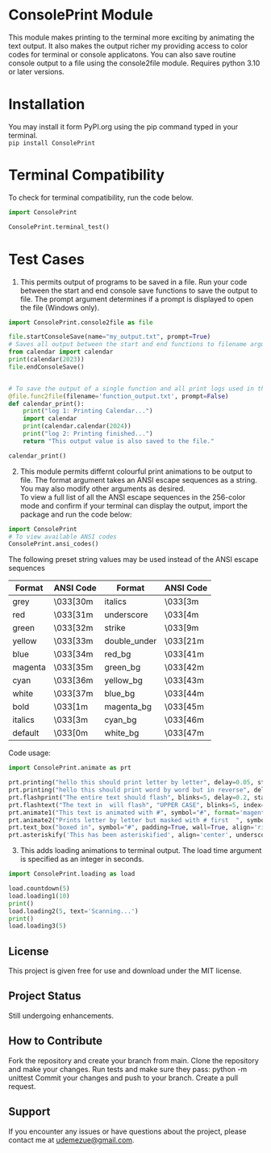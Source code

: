 # ConsolePrint Module
This module makes printing to the terminal more exciting by animating the text output.
It also makes the output richer my providing access to color codes for terminal or console applicatons.
You can also save routine console output to a file using the console2file module.
Requires python 3.10 or later versions.

# Installation
You may install it form PyPI.org using the pip command typed in your terminal.<br>
`pip install ConsolePrint`

# Terminal Compatibility
To check for terminal compatibility, run the code below.

```python
import ConsolePrint

ConsolePrint.terminal_test()

```

# Test Cases
1.  This permits output of programs to be saved in a file.  Run your code between the start and end console save functions to save the output to file.  The prompt argument determines if a prompt is displayed to open the file (Windows only).

```python
import ConsolePrint.console2file as file  

file.startConsoleSave(name="my_output.txt", prompt=True)
# Saves all output between the start and end functions to filename argument
from calendar import calendar
print(calendar(2023))
file.endConsoleSave()


# To save the output of a single function and all print logs used in the function, use the func2file decorator
@file.func2file(filename='function_output.txt', prompt=False)
def calendar_print():
    print("log 1: Printing Calendar...")
    import calendar
    print(calendar.calendar(2024))
    print("log 2: Printing finished...")
    return "This output value is also saved to the file."

calendar_print()

```
2.  This module permits differnt colourful print animations to be output to file.  The format argument takes an ANSI escape sequences as a string.  You may also modify other arguments as desired.<br>
To view a full list of all the ANSI escape sequences in the 256-color mode and confirm if your terminal can display the output, import the package and run the code below:

```python
import ConsolePrint
# To view available ANSI codes
ConsolePrint.ansi_codes()

```
The following preset string values may be used instead of the ANSI escape sequences

| Format  | ANSI Code | Format       | ANSI Code |
|---------|-----------|------------- |-----------|
| grey    | \033[30m  | italics      | \033[3m   |
| red     | \033[31m  | underscore   | \033[4m   |
| green   | \033[32m  | strike       | \033[9m   |
| yellow  | \033[33m  | double_under | \033[21m  |
| blue    | \033[34m  | red_bg       | \033[41m  |
| magenta | \033[35m  | green_bg     | \033[42m  |
| cyan    | \033[36m  | yellow_bg    | \033[43m  |
| white   | \033[37m  | blue_bg      | \033[44m  |
| bold    | \033[1m   | magenta_bg   | \033[45m  |
| italics | \033[3m   | cyan_bg      | \033[46m  |
| default | \033[0m   | white_bg     | \033[47m  |

Code usage:

```python 
import ConsolePrint.animate as prt 

prt.printing("hello this should print letter by letter", delay=0.05, style="letter", stay=True, rev=False, format='strike')
prt.printing("hello this should print word by word but in reverse", delay=0.3, style="word", stay=True, rev=True, format='red_bg')
prt.flashprint("The entire text should flash", blinks=5, delay=0.2, stay=True, format='green')
prt.flashtext("The text in  will flash", "UPPER CASE", blinks=5, index=12, delay=0.2, format='yellow')
prt.animate1("This text is animated with #", symbol="#", format='magenta')
prt.animate2("Prints letter by letter but masked with # first  ", symbol="#", delay=0.05, format="\033[48;5;150m")
prt.text_box("boxed in", symbol="#", padding=True, wall=True, align='right', format='\033[48;5;4m')
prt.asteriskify('This has been asteriskified', align='center', underscore=True, format='cyan')
```

3.  This adds loading animations to terminal output.  The load time argument is specified as an integer in seconds.
```python
import ConsolePrint.loading as load  

load.countdown(5)
load.loading1(10)
print()
load.loading2(5, text='Scanning...')
print()
load.loading3(5)

```
## License
This project is given free for use and download under the MIT license.

## Project Status
Still undergoing enhancements.

## How to Contribute
Fork the repository and create your branch from main.
Clone the repository and make your changes.
Run tests and make sure they pass: python -m unittest
Commit your changes and push to your branch.
Create a pull request.

## Support
If you encounter any issues or have questions about the project, please contact me at udemezue@gmail.com.
